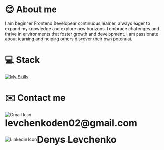 # 😊 About me
I am beginner Frontend Developear continuous learner, always eager to expand my knowledge and explore new horizons. I embrace challenges and thrive in environments that foster growth and development. I am passionate about learning and helping others discover their own potential.
# 💻 Stack
[![My Skills](https://skillicons.dev/icons?i=html,css,sass,js,react,nextjs,git,github,nodejs)](https://skillicons.dev)
# ✉️ Contact me
<img src="https://img.icons8.com/?size=48&id=P7UIlhbpWzZm&format=png" alt="Gmail Icon" style="vertical-align: middle;">
<span style="vertical-align: middle; font-size: 30px; font-weight: bold">levchenkoden02@gmail.com</span>
<br>
<br>
<img src="https://img.icons8.com/?size=48&id=xuvGCOXi8Wyg&format=png" alt="Linkedin Icon" style="vertical-align: middle;"><a href="https://www.linkedin.com/in/denis-levchenko-65a067264/"><span style="vertical-align: middle; font-size: 30px; font-weight: bold">Denys Levchenko</span></a>
